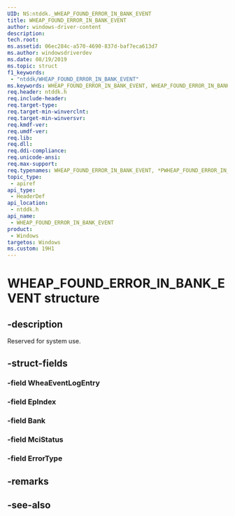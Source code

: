 ```yaml
---
UID: NS:ntddk._WHEAP_FOUND_ERROR_IN_BANK_EVENT
title: WHEAP_FOUND_ERROR_IN_BANK_EVENT
author: windows-driver-content
description: 
tech.root:
ms.assetid: 06ec284c-a570-4690-837d-baf7eca613d7
ms.author: windowsdriverdev
ms.date: 08/19/2019
ms.topic: struct
f1_keywords:
 - "ntddk/WHEAP_FOUND_ERROR_IN_BANK_EVENT"
ms.keywords: WHEAP_FOUND_ERROR_IN_BANK_EVENT, WHEAP_FOUND_ERROR_IN_BANK_EVENT, *PWHEAP_FOUND_ERROR_IN_BANK_EVENT, 
req.header: ntddk.h
req.include-header:
req.target-type:
req.target-min-winverclnt:
req.target-min-winversvr:
req.kmdf-ver:
req.umdf-ver:
req.lib:
req.dll:
req.ddi-compliance:
req.unicode-ansi:
req.max-support:
req.typenames: WHEAP_FOUND_ERROR_IN_BANK_EVENT, *PWHEAP_FOUND_ERROR_IN_BANK_EVENT
topic_type: 
 - apiref
api_type: 
 - HeaderDef
api_location: 
 - ntddk.h
api_name: 
 - WHEAP_FOUND_ERROR_IN_BANK_EVENT
product: 
 - Windows
targetos: Windows
ms.custom: 19H1
---
```


# WHEAP_FOUND_ERROR_IN_BANK_EVENT structure

## -description

Reserved for system use.

## -struct-fields

### -field WheaEventLogEntry
 
### -field EpIndex
 
### -field Bank
 
### -field MciStatus
 
### -field ErrorType
 

## -remarks

## -see-also
